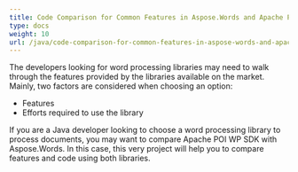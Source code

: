 ```yaml
---
title: Code Comparison for Common Features in Aspose.Words and Apache POI - HWPF and XWPF
type: docs
weight: 10
url: /java/code-comparison-for-common-features-in-aspose-words-and-apache-poi-hwpf-and-xwpf/
---
```


The developers looking for word processing libraries may need to walk through the features provided by the libraries available on the market. Mainly, two factors are considered when choosing an option:

- Features
- Efforts required to use the library

If you are a Java developer looking to choose a word processing library to process documents, you may want to compare Apache POI WP SDK with Aspose.Words. In this case, this very project will help you to compare features and code using both libraries.
